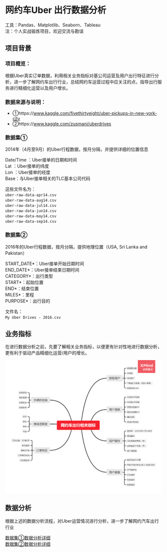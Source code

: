 # 网约车Uber 出行数据分析
 
工具：Pandas、Matplotlib、Seaborn、Tableau  
注：个人实战锻炼项目，欢迎交流与勘误

## 项目背景
### 项目概览：
根据Uber真实订单数据，利用相关业务指标对基公司运营及用户出行特征进行分析，进一步了解网约车出行行业，总结网约车运营过程中应关注的点，指导出行服务进行精细化运营以及用户增长。

### 数据来源与说明：
- ①https://www.kaggle.com/fivethirtyeight/uber-pickups-in-new-york-city
- ②https://www.kaggle.com/zusmani/uberdrives


### 数据集①

2014年（4月至9月）的Uber行程数据，按月分隔，并提供详细的位置信息

Date/Time ：Uber接单的日期和时间  
Lat ：Uber接单的纬度  
Lon ：Uber接单的经度  
Base：与Uber接单相关的TLC基本公司代码  

这些文件名为：  
`uber-raw-data-apr14.csv`  
`uber-raw-data-aug14.csv`  
`uber-raw-data-jul14.csv`  
`uber-raw-data-jun14.csv`  
`uber-raw-data-may14.csv`  
`uber-raw-data-sep14.csv`

### 数据集②
2016年的Uber行程数据，按月分隔，提供地理位置（USA, Sri Lanka and Pakistan）

START_DATE*：Uber接单开始日期时间  
END_DATE*：Uber接单结束日期时间  
CATEGORY*：出行类型  
START*：起始位置  
END*：结束位置  
MILES*：里程  
PURPOSE*：出行目的  

文件名：  
`My Uber Drives - 2016.csv`

## 业务指标

在进行数据分析之前，先要了解相关业务指标，以便更有针对性地进行数据分析，更有利于驱动产品精细化运营/用户的增长。

![image](网约车出行相关指标.png)

## 数据分析

根据上述的数据分析流程，对Uber运营情况进行分析，进一步了解网约汽车出行行业  

[数据集①数据分析详细](https://github.com/Kam-hung/My-Uber-Drives/blob/297b5a01f780ef08f07be9187bfd03542248a303/uber_2014%20data%20analysis.ipynb)  
[数据集②数据分析详细](https://github.com/Kam-hung/My-Uber-Drives/blob/f79650c933028aa5f8e81c2f09f671579f1fcd03/uber_2016%20data%20analysis.ipynb)
